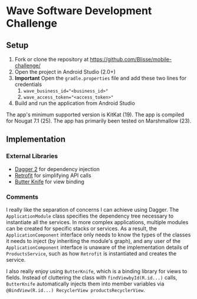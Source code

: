 # Wave Software Development Challenge

## Setup

1. Fork or clone the repository at https://github.com/Blisse/mobile-challenge/
2. Open the project in Android Studio (2.0+)
3. **Important** Open the `gradle.properties` file and add these two lines for credentials
    1. `wave_business_id="<business_id>"`
    2. `wave_access_token="<access_token>"`
4. Build and run the application from Android Studio

The app's minimum supported version is KitKat (19).
The app is compiled for Nougat 7.1 (25).
The app has primarily been tested on Marshmallow (23).

## Implementation

### External Libraries

* [Dagger 2](https://google.github.io/dagger/) for dependency injection
* [Retrofit](https://square.github.io/retrofit/) for simplifying API calls
* [Butter Knife](http://jakewharton.github.io/butterknife/) for view binding

### Comments

I really like the separation of concerns I can achieve using Dagger. The `ApplicationModule` class specifies the dependency tree necessary to instantiate all the services. In more complex applications, multiple modules can be created for specific stacks or services. As a result, the `ApplicationComponent` interface only needs to know the types of the classes it needs to inject (by inheriting the module's graph), and any user of the `ApplicationComponent` interface is unaware of the implementation details of `ProductsService`, such as how `Retrofit` is instantiated and creates the service.

I also really enjoy using `ButterKnife`, which is a binding library for views to fields. Instead of cluttering the class with `findViewbyId(R.id...)` calls, `ButterKnife` automatically injects them into member variables via `@BindView(R.id...) RecyclerView productsRecyclerView`.
